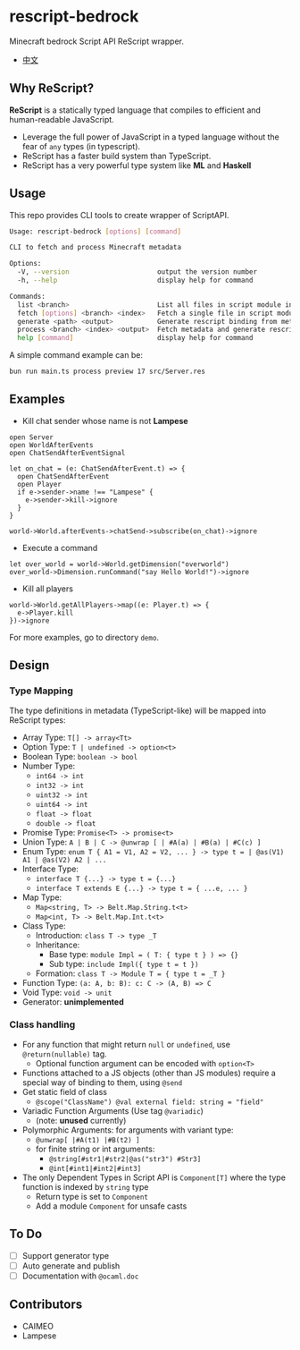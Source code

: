 # rescript-bedrock

Minecraft bedrock Script API ReScript wrapper.

- [中文](./README_zh.md)

## Why ReScript?
**ReScript** is a statically typed language that compiles to efficient and human-readable JavaScript.
- Leverage the full power of JavaScript in a typed language without the fear of `any` types (in typescript).
- ReScript has a faster build system than TypeScript.
- ReScript has a very powerful type system like **ML** and **Haskell**

## Usage
This repo provides CLI tools to create wrapper of ScriptAPI.

```sh
Usage: rescript-bedrock [options] [command]

CLI to fetch and process Minecraft metadata

Options:
  -V, --version                      output the version number
  -h, --help                         display help for command

Commands:
  list <branch>                      List all files in script module in a specify branch
  fetch [options] <branch> <index>   Fetch a single file in script module in a specify branch
  generate <path> <output>           Generate rescript binding from metadata
  process <branch> <index> <output>  Fetch metadata and generate rescript binding
  help [command]                     display help for command
```

A simple command example can be:

```sh
bun run main.ts process preview 17 src/Server.res
```

## Examples
- Kill chat sender whose name is not **Lampese** 
```rescript
open Server
open WorldAfterEvents
open ChatSendAfterEventSignal

let on_chat = (e: ChatSendAfterEvent.t) => {
  open ChatSendAfterEvent
  open Player
  if e->sender->name !== "Lampese" {
    e->sender->kill->ignore
  }
}

world->World.afterEvents->chatSend->subscribe(on_chat)->ignore
```

- Execute a command
```rescript
let over_world = world->World.getDimension("overworld")
over_world->Dimension.runCommand("say Hello World!")->ignore
```

- Kill all players
```rescript
world->World.getAllPlayers->map((e: Player.t) => {
  e->Player.kill
})->ignore
```

For more examples, go to directory `demo`.

## Design
### Type Mapping
The type definitions in metadata (TypeScript-like) will be mapped into ReScript types:
- Array Type: `T[] -> array<Tt>`
- Option Type: `T | undefined -> option<t>`
- Boolean Type: `boolean -> bool`
- Number Type: 
  - `int64 -> int`
  - `int32 -> int`
  - `uint32 -> int`
  - `uint64 -> int`
  - `float -> float`
  - `double -> float`
- Promise Type: `Promise<T> -> promise<t>`
- Union Type: `A | B | C -> @unwrap [ | #A(a) | #B(a) | #C(c) ]`
- Enum Type: `enum T { A1 = V1, A2 = V2, ... } -> type t = | @as(V1) A1 | @as(V2) A2 | ...`
- Interface Type:
  - `interface T {...} -> type t = {...}`
  - `interface T extends E {...} -> type t = { ...e, ... }` 
- Map Type:
  - `Map<string, T> -> Belt.Map.String.t<t>`
  - `Map<int, T> -> Belt.Map.Int.t<t>`
- Class Type:
  - Introduction: `class T -> type _T`
  - Inheritance:
    - Base type: `module Impl = ( T: { type t } ) => {}`
    - Sub type: `include Impl({ type t = t })`
  - Formation: `class T -> Module T = { type t = _T }`
- Function Type: `(a: A, b: B): c: C -> (A, B) => C`
- Void Type: `void -> unit`
- Generator: **unimplemented**

### Class handling
- For any function that might return `null` or `undefined`, use `@return(nullable)` tag.
  - Optional function argument can be encoded with `option<T>`
- Functions attached to a JS objects (other than JS modules) require a special way of binding to them, using `@send`
- Get static field of class
  - `@scope("ClassName") @val external field: string = "field"`
- Variadic Function Arguments (Use tag `@variadic`) 
  - (note: **unused** currently)
- Polymorphic Arguments: for arguments with variant type:
  - `@unwrap[ |#A(t1) |#B(t2) ]`
  - for finite string or int arguments: 
    - `@string[#str1|#str2|@as("str3") #Str3]`
    - `@int[#int1|#int2|#int3]`
- The only Dependent Types in Script API is `Component[T]` where the type function is indexed by `string` type
  - Return type is set to `Component`
  - Add a module `Component` for unsafe casts

## To Do
- [ ] Support generator type
- [ ] Auto generate and publish
- [ ] Documentation with `@ocaml.doc`

## Contributors
- CAIMEO
- Lampese